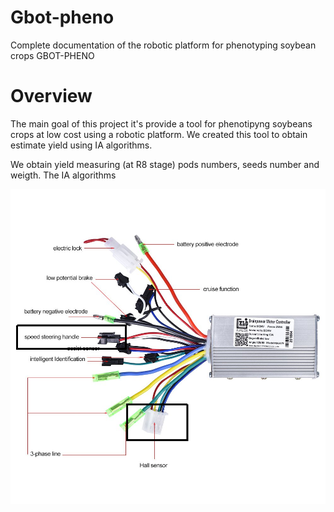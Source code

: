 # Gbot-pheno

Complete documentation of the robotic platform for phenotyping soybean crops GBOT-PHENO

# Overview

The main goal of this project it's provide a tool for phenotipyng soybeans crops at low cost using a robotic platform. We created this tool to obtain estimate yield using IA algorithms.

We obtain yield measuring (at R8 stage) pods numbers, seeds number and weigth. The IA algorithms 


![alt text](https://github.com/jepeloa/gbot_pheno/blob/main/brainpower_controller.png)

